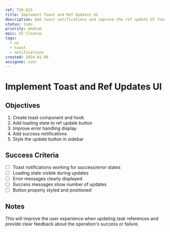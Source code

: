 ```yaml
---
ref: TSK-023
title: Implement Toast and Ref Updates UI
description: Add toast notifications and improve the ref update UI functionality
status: todo
priority: medium
epic: UI Cleanup
tags:
  - ui
  - toast
  - notifications
created: 2024-01-08
assignee: user
---
```


# Implement Toast and Ref Updates UI

## Objectives
1. Create toast component and hook
2. Add loading state to ref update button
3. Improve error handling display
4. Add success notifications
5. Style the update button in sidebar

## Success Criteria
- [ ] Toast notifications working for success/error states
- [ ] Loading state visible during updates
- [ ] Error messages clearly displayed
- [ ] Success messages show number of updates
- [ ] Button properly styled and positioned

## Notes
This will improve the user experience when updating task references and provide clear feedback about the operation's success or failure. 
